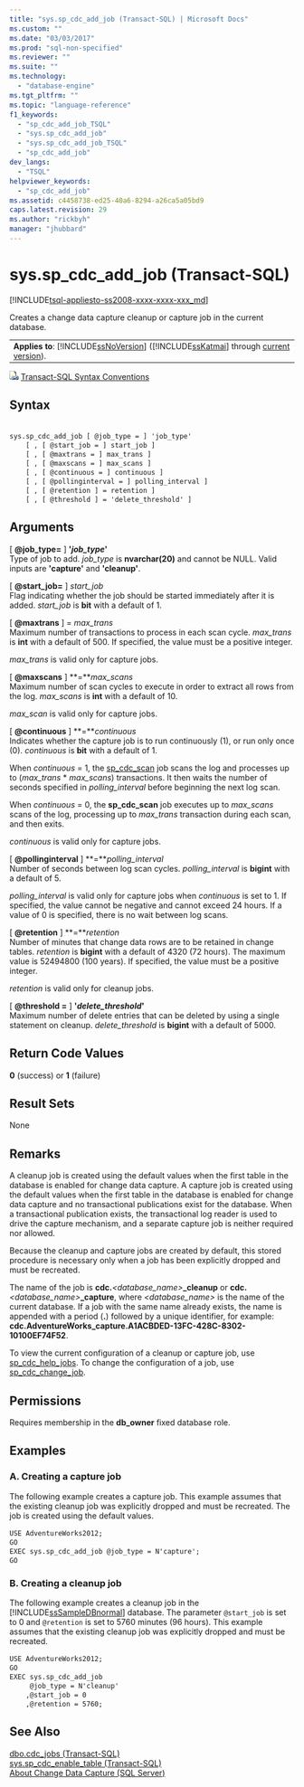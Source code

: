 ```yaml
---
title: "sys.sp_cdc_add_job (Transact-SQL) | Microsoft Docs"
ms.custom: ""
ms.date: "03/03/2017"
ms.prod: "sql-non-specified"
ms.reviewer: ""
ms.suite: ""
ms.technology: 
  - "database-engine"
ms.tgt_pltfrm: ""
ms.topic: "language-reference"
f1_keywords: 
  - "sp_cdc_add_job_TSQL"
  - "sys.sp_cdc_add_job"
  - "sys.sp_cdc_add_job_TSQL"
  - "sp_cdc_add_job"
dev_langs: 
  - "TSQL"
helpviewer_keywords: 
  - "sp_cdc_add_job"
ms.assetid: c4458738-ed25-40a6-8294-a26ca5a05bd9
caps.latest.revision: 29
ms.author: "rickbyh"
manager: "jhubbard"
---
```

# sys.sp_cdc_add_job (Transact-SQL)
[!INCLUDE[tsql-appliesto-ss2008-xxxx-xxxx-xxx_md](../../../a9retired/includes/tsql-appliesto-ss2008-xxxx-xxxx-xxx-md.md)]

  Creates a change data capture cleanup or capture job in the current database.  
  
||  
|-|  
|**Applies to**: [!INCLUDE[ssNoVersion](../../../a9notintoc/includes/ssnoversion-md.md)] ([!INCLUDE[ssKatmai](../../../a9notintoc/includes/sskatmai-md.md)] through [current version](http://go.microsoft.com/fwlink/p/?LinkId=299658)).|  
  
 ![Topic link icon](../../../a9notintoc/media/topic-link.gif "Topic link icon") [Transact-SQL Syntax Conventions](../../../t-sql/language-elements/transact-sql-syntax-conventions-transact-sql.md)  
  
## Syntax  
  
```  
  
sys.sp_cdc_add_job [ @job_type = ] 'job_type'  
    [ , [ @start_job = ] start_job ]   
    [ , [ @maxtrans = ] max_trans ]   
    [ , [ @maxscans = ] max_scans ]   
    [ , [ @continuous = ] continuous ]   
    [ , [ @pollinginterval = ] polling_interval ]   
    [ , [ @retention ] = retention ]   
    [ , [ @threshold ] = 'delete_threshold' ]  
```  
  
## Arguments  
 [ **@job_type=** ] **'***job_type***'**  
 Type of job to add. *job_type* is **nvarchar(20)** and cannot be NULL. Valid inputs are **'capture'** and **'cleanup'**.  
  
 [ **@start_job=** ] *start_job*  
 Flag indicating whether the job should be started immediately after it is added. *start_job* is **bit** with a default of 1.  
  
 [ **@maxtrans** ] = *max_trans*  
 Maximum number of transactions to process in each scan cycle. *max_trans* is **int** with a default of 500. If specified, the value must be a positive integer.  
  
 *max_trans* is valid only for capture jobs.  
  
 [ **@maxscans** ] **=***max_scans*  
 Maximum number of scan cycles to execute in order to extract all rows from the log. *max_scans* is **int** with a default of 10.  
  
 *max_scan* is valid only for capture jobs.  
  
 [ **@continuous** ] **=***continuous*  
 Indicates whether the capture job is to run continuously (1), or run only once (0). *continuous* is **bit** with a default of 1.  
  
 When *continuous* = 1, the [sp_cdc_scan](../../../relational-databases/reference/system-stored-procedures/sys.sp-cdc-scan-transact-sql.md) job scans the log and processes up to (*max_trans* \* *max_scans*) transactions. It then waits the number of seconds specified in *polling_interval* before beginning the next log scan.  
  
 When *continuous* = 0, the **sp_cdc_scan** job executes up to *max_scans* scans of the log, processing up to *max_trans* transaction during each scan, and then exits.  
  
 *continuous* is valid only for capture jobs.  
  
 [ **@pollinginterval** ] **=***polling_interval*  
 Number of seconds between log scan cycles. *polling_interval* is **bigint** with a default of 5.  
  
 *polling_interval* is valid only for capture jobs when *continuous* is set to 1. If specified, the value cannot be negative and cannot exceed 24 hours. If a value of 0 is specified, there is no wait between log scans.  
  
 [ **@retention** ] **=***retention*  
 Number of minutes that change data rows are to be retained in change tables. *retention* is **bigint** with a default of 4320 (72 hours). The maximum value is 52494800 (100 years). If specified, the value must be a positive integer.  
  
 *retention* is valid only for cleanup jobs.  
  
 [ **@threshold =** ] **'***delete_threshold***'**  
 Maximum number of delete entries that can be deleted by using a single statement on cleanup. *delete_threshold* is **bigint** with a default of 5000.  
  
## Return Code Values  
 **0** (success) or **1** (failure)  
  
## Result Sets  
 None  
  
## Remarks  
 A cleanup job is created using the default values when the first table in the database is enabled for change data capture. A capture job is created using the default values when the first table in the database is enabled for change data capture and no transactional publications exist for the database. When a transactional publication exists, the transactional log reader is used to drive the capture mechanism, and a separate capture job is neither required nor allowed.  
  
 Because the cleanup and capture jobs are created by default, this stored procedure is necessary only when a job has been explicitly dropped and must be recreated.  
  
 The name of the job is **cdc.***<database_name>***_cleanup** or **cdc.***<database_name>***_capture**, where *<database_name>* is the name of the current database. If a job with the same name already exists, the name is appended with a period (**.**) followed by a unique identifier, for example: **cdc.AdventureWorks_capture.A1ACBDED-13FC-428C-8302-10100EF74F52**.  
  
 To view the current configuration of a cleanup or capture job, use [sp_cdc_help_jobs](../../../relational-databases/reference/system-stored-procedures/sys.sp-cdc-help-jobs-transact-sql.md). To change the configuration of a job, use [sp_cdc_change_job](../../../relational-databases/reference/system-stored-procedures/sys.sp-cdc-change-job-transact-sql.md).  
  
## Permissions  
 Requires membership in the **db_owner** fixed database role.  
  
## Examples  
  
### A. Creating a capture job  
 The following example creates a capture job. This example assumes that the existing cleanup job was explicitly dropped and must be recreated. The job is created using the default values.  
  
```  
USE AdventureWorks2012;  
GO  
EXEC sys.sp_cdc_add_job @job_type = N'capture';  
GO  
```  
  
### B. Creating a cleanup job  
 The following example creates a cleanup job in the [!INCLUDE[ssSampleDBnormal](../../../a9notintoc/includes/sssampledbnormal-md.md)] database. The parameter `@start_job` is set to 0 and `@retention` is set to 5760 minutes (96 hours). This example assumes that the existing cleanup job was explicitly dropped and must be recreated.  
  
```  
USE AdventureWorks2012;  
GO  
EXEC sys.sp_cdc_add_job  
     @job_type = N'cleanup'  
    ,@start_job = 0  
    ,@retention = 5760;  
```  
  
## See Also  
 [dbo.cdc_jobs &#40;Transact-SQL&#41;](../../../relational-databases/reference/system-tables/dbo.cdc-jobs-transact-sql.md)   
 [sys.sp_cdc_enable_table &#40;Transact-SQL&#41;](../../../relational-databases/reference/system-stored-procedures/sys.sp-cdc-enable-table-transact-sql.md)   
 [About Change Data Capture &#40;SQL Server&#41;](../../../relational-databases/track-changes/about-change-data-capture-sql-server.md)  
  
  